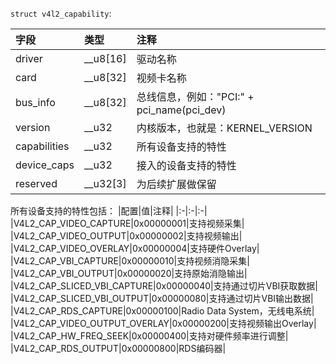 `struct v4l2_capability`:

|字段|类型|注释|
|:-|:-|:-|
|driver|__u8[16]|驱动名称|例如："bttv"|
|card|__u8[32]|视频卡名称|例如："Hauppauge WinTV"
|bus_info|__u8[32]|总线信息，例如："PCI:" + pci_name(pci_dev)|
|version|__u32|内核版本，也就是：KERNEL_VERSION|
|capabilities|__u32|所有设备支持的特性|
|device_caps|__u32|接入的设备支持的特性|
|reserved|__u32[3]|为后续扩展做保留|

所有设备支持的特性包括：
|配置|值|注释|
|:-|:-|:-|
|V4L2_CAP_VIDEO_CAPTURE|0x00000001|支持视频采集|
|V4L2_CAP_VIDEO_OUTPUT|0x00000002|支持视频输出|
|V4L2_CAP_VIDEO_OVERLAY|0x00000004|支持硬件Overlay|
|V4L2_CAP_VBI_CAPTURE|0x00000010|支持视频消隐采集|
|V4L2_CAP_VBI_OUTPUT|0x00000020|支持原始消隐输出|
|V4L2_CAP_SLICED_VBI_CAPTURE|0x00000040|支持通过切片VBI获取数据|
|V4L2_CAP_SLICED_VBI_OUTPUT|0x00000080|支持通过切片VBI输出数据|
|V4L2_CAP_RDS_CAPTURE|0x00000100|Radio Data System，无线电系统|
|V4L2_CAP_VIDEO_OUTPUT_OVERLAY|0x00000200|支持视频输出Overlay|
|V4L2_CAP_HW_FREQ_SEEK|0x00000400|支持对硬件频率进行调整|
|V4L2_CAP_RDS_OUTPUT|0x00000800|RDS编码器|

